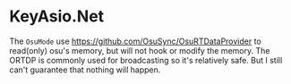 # KeyAsio.Net
The `OsuMode` use https://github.com/OsuSync/OsuRTDataProvider to read(only) osu's memory, but will not hook or modify the memory. The ORTDP is commonly used for broadcasting so it's relatively safe. But I still can't guarantee that nothing will happen. 
